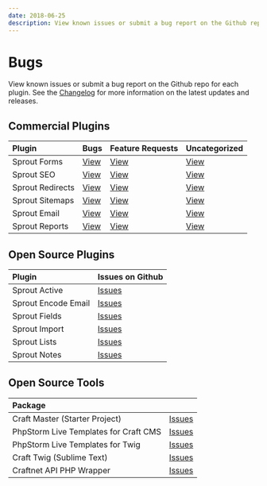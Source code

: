 ```yaml
---
date: 2018-06-25
description: View known issues or submit a bug report on the Github repo for each plugin.
---
```


# Bugs

View known issues or submit a bug report on the Github repo for each plugin. See the [Changelog](./changelog.md) for more information on the latest updates and releases.

## Commercial Plugins

| Plugin            | Bugs                | Feature Requests     | Uncategorized    |
|:----------------- |:------------------- |:-------------------- |:------------------- |
| Sprout Forms      | [View][#Forms3B]    | [View][#Forms3FR]    | [View][#Forms3NA]   |
| Sprout SEO        | [View][#Seo3B]      | [View][#Seo3FR]      | [View][#Seo3NA]     |
| Sprout Redirects  | [View][#Redirects3B]| [View][#Redirects3FR]| [View][#Redirects3NA] |
| Sprout Sitemaps   | [View][#Sitemaps3B] | [View][#Sitemaps3FR] | [View][#Sitemaps3NA] |
| Sprout Email      | [View][#Email3B]    | [View][#Email3FR]    | [View][#Email3NA]   |
| Sprout Reports    | [View][#Reports3B]  | [View][#Reports3FR]  | [View][#Reports3NA] |

[#Forms3B]: https://github.com/barrelstrength/craft-sprout-forms/issues?q=is%3Aissue+is%3Aopen+label%3Abug+label%3Ac3
[#Seo3B]: https://github.com/barrelstrength/craft-sprout-seo/issues?&q=is%3Aissue+is%3Aopen+label%3Abug+label%3Ac3
[#Redirects3B]: https://github.com/barrelstrength/craft-sprout-redirects/issues?q=is%3Aissue+is%3Aopen+label%3Abug+label%3Ac3
[#Sitemaps3B]: https://github.com/barrelstrength/craft-sprout-sitemaps/issues?q=is%3Aissue+is%3Aopen+label%3Abug+label%3Ac3
[#Email3B]: https://github.com/barrelstrength/craft-sprout-email/issues?q=is%3Aissue+is%3Aopen+label%3Abug+label%3Ac3
[#Reports3B]: https://github.com/barrelstrength/craft-sprout-reports/issues?q=is%3Aissue+is%3Aopen+label%3Abug+label%3Ac3

[#Forms3FR]: https://github.com/barrelstrength/craft-sprout-forms/issues?q=is%3Aopen+is%3Aissue+label%3Afeature
[#Seo3FR]: https://github.com/barrelstrength/craft-sprout-seo/issues?q=is%3Aopen+is%3Aissue+label%3Afeature
[#Redirects3FR]: https://github.com/barrelstrength/craft-sprout-redirects/issues?q=is%3Aopen+is%3Aissue+label%3Afeature
[#Sitemaps3FR]: https://github.com/barrelstrength/craft-sprout-sitemaps/issues?q=is%3Aopen+is%3Aissue+label%3Afeature
[#Email3FR]: https://github.com/barrelstrength/craft-sprout-email/issues?q=is%3Aopen+is%3Aissue+label%3Afeature
[#Reports3FR]: https://github.com/barrelstrength/craft-sprout-reports/issues?q=is%3Aopen+is%3Aissue+label%3Afeature

[#Forms3NA]: https://github.com/barrelstrength/craft-sprout-forms/issues?q=is%3Aissue+is%3Aopen+no%3Alabel
[#Seo3NA]: https://github.com/barrelstrength/craft-sprout-seo/issues?q=is%3Aissue+is%3Aopen+no%3Alabel
[#Redirects3NA]: https://github.com/barrelstrength/craft-sprout-redirects/issues?q=is%3Aissue+is%3Aopen+no%3Alabel
[#Sitemaps3NA]: https://github.com/barrelstrength/craft-sprout-sitemaps/issues?q=is%3Aissue+is%3Aopen+no%3Alabel
[#Email3NA]: https://github.com/barrelstrength/craft-sprout-email/issues?q=is%3Aissue+is%3Aopen+no%3Alabel
[#Reports3NA]: https://github.com/barrelstrength/craft-sprout-reports/issues?q=is%3Aissue+is%3Aopen+no%3Alabel

## Open Source Plugins

| Plugin              | Issues on Github    |
|:------------------- |:------------------- |
| Sprout Active       | [Issues][#Active3]  |
| Sprout Encode Email | [Issues][#Encode3]  |
| Sprout Fields       | [Issues][#Fields3]  |
| Sprout Import       | [Issues][#Import3]  |
| Sprout Lists        | [Issues][#Lists3]   |
| Sprout Notes        | [Issues][#Notes3]   |

[#Active3]: https://github.com/barrelstrength/craft-sprout-active/issues?utf8=%E2%9C%93&q=is%3Aissue+is%3Aopen+label%3Abug+label%3Ac3
[#Encode3]: https://github.com/barrelstrength/craft-sprout-encode-email/issues?utf8=%E2%9C%93&q=is%3Aissue+is%3Aopen+label%3Abug+label%3Ac3
[#Fields3]: https://github.com/barrelstrength/craft-sprout-fields/issues?utf8=%E2%9C%93&q=is%3Aissue+is%3Aopen+label%3Abug+label%3Ac3
[#Import3]: https://github.com/barrelstrength/craft-sprout-import/issues?utf8=%E2%9C%93&q=is%3Aissue+is%3Aopen+label%3Abug+label%3Ac3
[#Lists3]: https://github.com/barrelstrength/craft-sprout-lists/issues?utf8=%E2%9C%93&q=is%3Aissue+is%3Aopen+label%3Abug+label%3Ac3
[#Notes3]: https://github.com/barrelstrength/craft-sprout-notes/issues?utf8=%E2%9C%93&q=is%3Aissue+is%3Aopen+label%3Abug+label%3Ac3

## Open Source Tools

| Package                               |                               |
|:------------------------------------- |:----------------------------- |
| Craft Master (Starter Project)        | [Issues][#CraftMaster]        |
| PhpStorm Live Templates for Craft CMS | [Issues][#LiveTemplatesCraft] |
| PhpStorm Live Templates for Twig      | [Issues][#LiveTemplatesTwig]  |
| Craft Twig (Sublime Text)             | [Issues][#CraftTwig]          |
| Craftnet API PHP Wrapper              | [Issues][#Craftnet]           |

[#CraftMaster]: https://github.com/barrelstrength/craft-master/issues?q=is%3Aopen+is%3Aissue+label%3Abug
[#LiveTemplatesCraft]: https://github.com/barrelstrength/PhpStorm-Live-Templates-Craft-CMS/issues?q=is%3Aopen+is%3Aissue+label%3Abug
[#LiveTemplatesTwig]: https://github.com/barrelstrength/PhpStorm-Live-Templates-Twig-Extended/issues?q=is%3Aopen+is%3Aissue+label%3Abug
[#CraftTwig]: https://github.com/barrelstrength/Craft-Twig.tmbundle/issues?q=is%3Aopen+is%3Aissue+label%3Abug
[#Craftnet]: https://github.com/barrelstrength/craftnet-php/issues?q=is%3Aopen+is%3Aissue+label%3Abug


